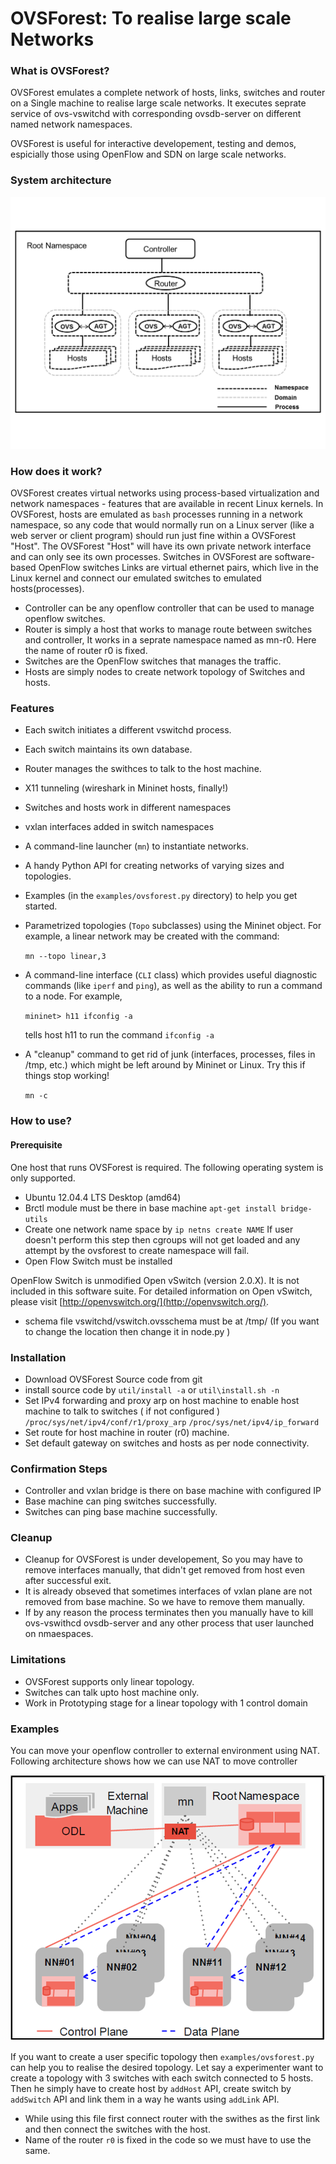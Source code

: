 OVSForest: To realise large scale Networks
========================================================

### What is OVSForest?

OVSForest emulates a complete network of hosts, links, switches and
router on a Single machine to realise large scale networks. It executes
seprate service of ovs-vswitchd with corresponding ovsdb-server on different 
named network namespaces.

OVSForest is useful for interactive developement, testing and demos,
espicially those using OpenFlow and SDN on large scale networks.

### System architecture
![System architecture](doc/architecture.png)


### How does it work?

OVSForest creates virtual networks using process-based virtualization
and network namespaces - features that are available in recent Linux
kernels.  In OVSForest, hosts are emulated as `bash` processes running in
a network namespace, so any code that would normally run on a Linux
server (like a web server or client program) should run just fine
within a OVSForest "Host".  The OVSForest "Host" will have its own private
network interface and can only see its own processes.  Switches in
OVSForest are software-based OpenFlow switches Links are virtual ethernet 
pairs, which live in the Linux kernel and connect our emulated switches 
to emulated hosts(processes).
* Controller can be any openflow controller that can be used to manage 
openflow switches.
* Router is simply a host that works to manage route between switches
and controller, It works in a seprate namespace named as mn-r0. Here the 
name of router r0 is fixed.
* Switches are the OpenFlow switches that manages the traffic.
* Hosts are simply nodes to create network topology of Switches and hosts.

### Features

* Each switch initiates a different vswitchd process.
* Each switch maintains its own database.
* Router manages the swithces to talk to the host machine.
* X11 tunneling (wireshark in Mininet hosts, finally!)
* Switches and hosts work in different namespaces
* vxlan interfaces added in switch namespaces

* A command-line launcher (`mn`) to instantiate networks.

* A handy Python API for creating networks of varying sizes and
  topologies.

* Examples (in the `examples/ovsforest.py` directory) to help you get started.

* Parametrized topologies (`Topo` subclasses) using the Mininet
  object.  For example, a linear network may be created with the
  command:

  `mn --topo linear,3`

* A command-line interface (`CLI` class) which provides useful
  diagnostic commands (like `iperf` and `ping`), as well as the
  ability to run a command to a node. For example,

  `mininet> h11 ifconfig -a`

  tells host h11 to run the command `ifconfig -a`

* A "cleanup" command to get rid of junk (interfaces, processes, files
  in /tmp, etc.) which might be left around by Mininet or Linux. Try
  this if things stop working!

  `mn -c`

### How to use?

#### Prerequisite

One host that runs OVSForest is required. 
The following operating system is only supported.

* Ubuntu 12.04.4 LTS Desktop (amd64)
* Brctl module must be there in base machine
  `apt-get install bridge-utils`
* Create one network name space by
  `ip netns create NAME`
If user doesn't perform this step then cgroups will not get loaded 
and any attempt by the ovsforest to create namespace will fail.
* Open Flow Switch must be installed

OpenFlow Switch is unmodified Open vSwitch (version 2.0.X). It is not
included in this software suite. For detailed information on Open
vSwitch, please visit [http://openvswitch.org/](http://openvswitch.org/).

* schema file vswitchd/vswitch.ovsschema must be at /tmp/ (If you want to
  change the location then change it in node.py )

### Installation

* Download OVSForest Source code from git
* install source code by 
  `util/install -a` or `util\install.sh -n`
* Set IPv4 forwarding and proxy arp on host machine to enable host machine
to talk to switches ( if not configured )
   `/proc/sys/net/ipv4/conf/r1/proxy_arp`
   `/proc/sys/net/ipv4/ip_forward`
* Set route for host machine in router (r0) machine.
* Set default gateway on switches and hosts as per node connectivity.

### Confirmation Steps

* Controller and vxlan bridge is there on base machine with configured IP 
* Base machine can ping switches successfully.
* Switches can ping base machine successfully.

### Cleanup

* Cleanup for OVSForest is under developement, So you may have to remove
interfaces manually, that didn't get removed from host even after 
successful exit.
* It is already obseved that sometimes interfaces of vxlan plane are not
removed from base machine. So we have to remove them manually.
* If by any reason the process terminates then you manually have to kill 
ovs-vswithcd ovsdb-server and any other process that user launched on nmaespaces. 

### Limitations

* OVSForest supports only linear topology.
* Switches can talk upto host machine only.
* Work in Prototyping stage for a linear topology with 1 control domain

### Examples
You can move your openflow controller to external environment using NAT.
Following architecture shows how we can use NAT to move controller

![Examples](doc/Examples.png)

If you want to create a user specific topology then `examples/ovsforest.py` 
can help you to realise the desired topology.
Let say a experimenter want to create a topology with 3 switches with each 
switch connected to 5 hosts. Then he simply have to create host by `addHost` 
API, create switch by `addSwitch` API and link them in a way he wants using 
`addLink` API.
* While using this file first connect router with the swithes as the first link 
and then connect the switches with the host.
* Name of the router `r0` is fixed in the code so we must have to use the same.









